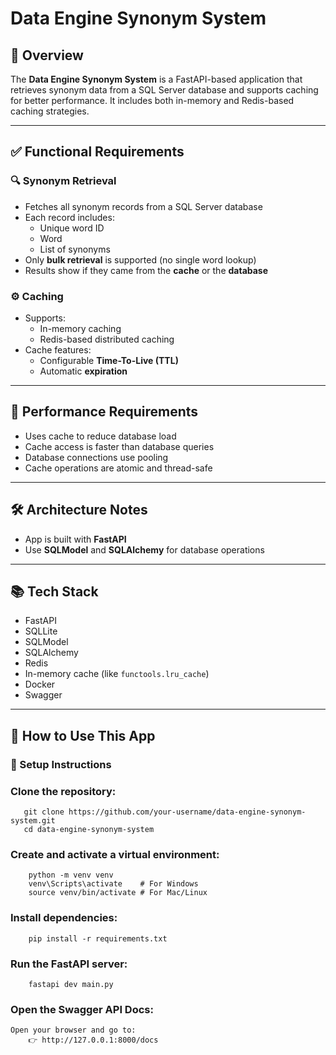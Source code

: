# Data Engine Synonym System


## 📌 Overview

The **Data Engine Synonym System** is a FastAPI-based application that retrieves synonym data from a SQL Server database and supports caching for better performance. It includes both in-memory and Redis-based caching strategies.

---

## ✅ Functional Requirements

### 🔍 Synonym Retrieval

- Fetches all synonym records from a SQL Server database
- Each record includes:
  - Unique word ID
  - Word
  - List of synonyms
- Only **bulk retrieval** is supported (no single word lookup)
- Results show if they came from the **cache** or the **database**

### ⚙️ Caching

- Supports:
  - In-memory caching
  - Redis-based distributed caching
- Cache features:
  - Configurable **Time-To-Live (TTL)**
  - Automatic **expiration**

---

## 🚀 Performance Requirements

- Uses cache to reduce database load
- Cache access is faster than database queries
- Database connections use pooling
- Cache operations are atomic and thread-safe

---

## 🛠 Architecture Notes

- App is built with **FastAPI**
- Use **SQLModel** and **SQLAlchemy** for database operations

---

## 📚 Tech Stack

- FastAPI
- SQLLite
- SQLModel
- SQLAlchemy
- Redis
- In-memory cache (like `functools.lru_cache`)
- Docker
- Swagger

---

## 🧪 How to Use This App

### 🔧 Setup Instructions

### Clone the repository:

       git clone https://github.com/your-username/data-engine-synonym-system.git
       cd data-engine-synonym-system

### Create and activate a virtual environment:

        python -m venv venv
        venv\Scripts\activate    # For Windows
        source venv/bin/activate # For Mac/Linux
    
### Install dependencies:

        pip install -r requirements.txt

### Run the FastAPI server:

        fastapi dev main.py

### Open the Swagger API Docs:
    
    Open your browser and go to:
        👉 http://127.0.0.1:8000/docs
